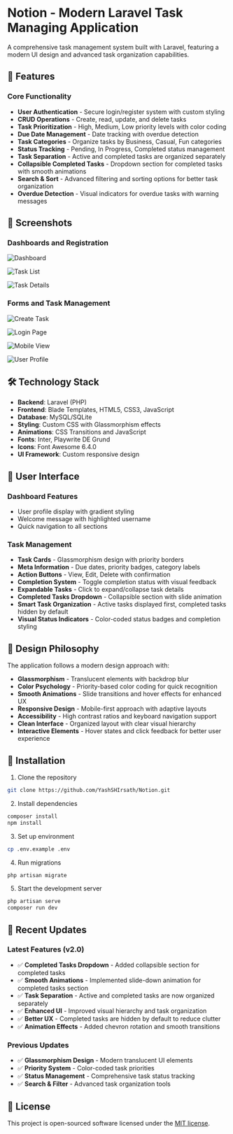 # Notion - Modern Laravel Task Managing Application

A comprehensive task management system built with Laravel, featuring a modern UI design and advanced task organization capabilities.

## 🚀 Features

### Core Functionality

-   **User Authentication** - Secure login/register system with custom styling
-   **CRUD Operations** - Create, read, update, and delete tasks
-   **Task Prioritization** - High, Medium, Low priority levels with color coding
-   **Due Date Management** - Date tracking with overdue detection
-   **Task Categories** - Organize tasks by Business, Casual, Fun categories
-   **Status Tracking** - Pending, In Progress, Completed status management
-   **Task Separation** - Active and completed tasks are organized separately
-   **Collapsible Completed Tasks** - Dropdown section for completed tasks with smooth animations
-   **Search & Sort** - Advanced filtering and sorting options for better task organization
-   **Overdue Detection** - Visual indicators for overdue tasks with warning messages

## 📸 Screenshots

### Dashboards and Registration

![Dashboard](screenshots/dashboard.png)

![Task List](screenshots/task-list.png)

![Task Details](screenshots/task-details.png)

### Forms and Task Management

![Create Task](screenshots/create-task.png)

![Login Page](screenshots/login-page.png)

![Mobile View](screenshots/mobile-view.png)

![User Profile](screenshots/user-profile.png)

## 🛠️ Technology Stack

-   **Backend**: Laravel (PHP)
-   **Frontend**: Blade Templates, HTML5, CSS3, JavaScript
-   **Database**: MySQL/SQLite
-   **Styling**: Custom CSS with Glassmorphism effects
-   **Animations**: CSS Transitions and JavaScript
-   **Fonts**: Inter, Playwrite DE Grund
-   **Icons**: Font Awesome 6.4.0
-   **UI Framework**: Custom responsive design

## 📱 User Interface

### Dashboard Features

-   User profile display with gradient styling
-   Welcome message with highlighted username
-   Quick navigation to all sections

### Task Management

-   **Task Cards** - Glassmorphism design with priority borders
-   **Meta Information** - Due dates, priority badges, category labels
-   **Action Buttons** - View, Edit, Delete with confirmation
-   **Completion System** - Toggle completion status with visual feedback
-   **Expandable Tasks** - Click to expand/collapse task details
-   **Completed Tasks Dropdown** - Collapsible section with slide animation
-   **Smart Task Organization** - Active tasks displayed first, completed tasks hidden by default
-   **Visual Status Indicators** - Color-coded status badges and completion styling

## 🎨 Design Philosophy

The application follows a modern design approach with:

-   **Glassmorphism** - Translucent elements with backdrop blur
-   **Color Psychology** - Priority-based color coding for quick recognition
-   **Smooth Animations** - Slide transitions and hover effects for enhanced UX
-   **Responsive Design** - Mobile-first approach with adaptive layouts
-   **Accessibility** - High contrast ratios and keyboard navigation support
-   **Clean Interface** - Organized layout with clear visual hierarchy
-   **Interactive Elements** - Hover states and click feedback for better user experience

## 🚀 Installation

1. Clone the repository

```bash
git clone https://github.com/YashSHIrsath/Notion.git
```

2. Install dependencies

```bash
composer install
npm install
```

3. Set up environment

```bash
cp .env.example .env
```

4. Run migrations

```bash
php artisan migrate
```

5. Start the development server

```bash
php artisan serve
composer run dev
```

## 🔄 Recent Updates

### Latest Features (v2.0)

-   ✅ **Completed Tasks Dropdown** - Added collapsible section for completed tasks
-   ✅ **Smooth Animations** - Implemented slide-down animation for completed tasks section
-   ✅ **Task Separation** - Active and completed tasks are now organized separately
-   ✅ **Enhanced UI** - Improved visual hierarchy and task organization
-   ✅ **Better UX** - Completed tasks are hidden by default to reduce clutter
-   ✅ **Animation Effects** - Added chevron rotation and smooth transitions

### Previous Updates

-   ✅ **Glassmorphism Design** - Modern translucent UI elements
-   ✅ **Priority System** - Color-coded task priorities
-   ✅ **Status Management** - Comprehensive task status tracking
-   ✅ **Search & Filter** - Advanced task organization tools

## 📄 License

This project is open-sourced software licensed under the [MIT license](https://opensource.org/licenses/MIT).
